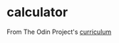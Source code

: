 # calculator
From The Odin Project's [curriculum](https://www.theodinproject.com/courses/web-development-101/lessons/calculator)